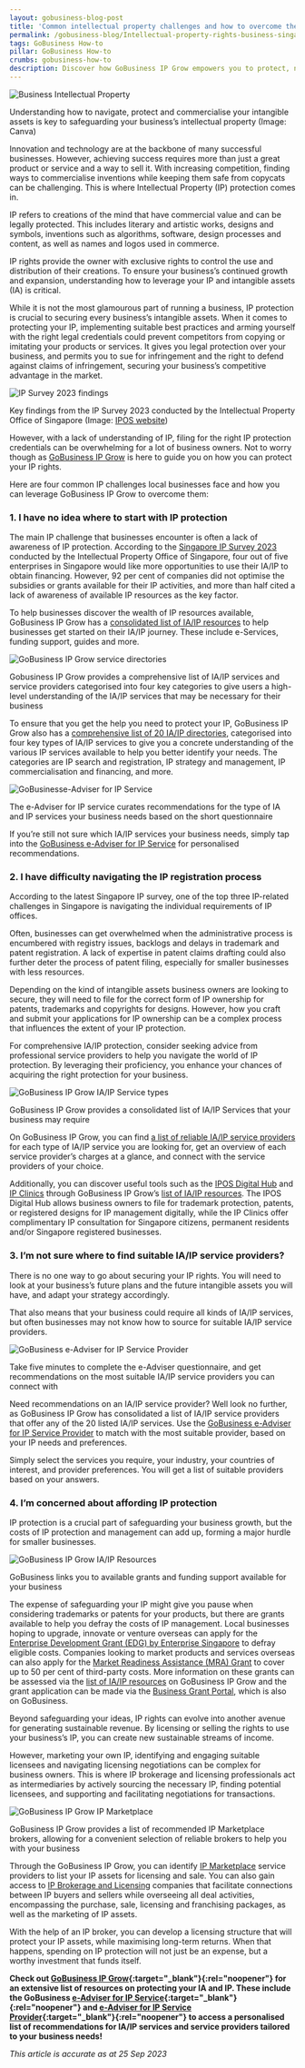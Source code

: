 ```yaml
---
layout: gobusiness-blog-post
title: 'Common intellectual property challenges and how to overcome them'
permalink: /gobusiness-blog/Intellectual-property-rights-business-singapore
tags: GoBusiness How-to
pillar: GoBusiness How-to
crumbs: gobusiness-how-to
description: Discover how GoBusiness IP Grow empowers you to protect, navigate and commercialise your intangible assets for sustained success.
---
```


![Business Intellectual Property](/images/blog/content/ipgrow-cover.png)
<figcaption>Understanding how to navigate, protect and commercialise your intangible assets is key to safeguarding your business’s intellectual property (Image: Canva)</figcaption>

Innovation and technology are at the backbone of many successful businesses. However, achieving success requires more than just a great product or service and a way to sell it. With increasing competition, finding ways to commercialise inventions while keeping them safe from copycats can be challenging. This is where Intellectual Property (IP) protection comes in.

IP refers to creations of the mind that have commercial value and can be legally protected. This includes literary and artistic works, designs and symbols, inventions such as algorithms, software, design processes and content, as well as names and logos used in commerce.

IP rights provide the owner with exclusive rights to control the use and distribution of their creations. To ensure your business’s continued growth and expansion, understanding how to leverage your IP and intangible assets (IA) is critical.

While it is not the most glamourous part of running a business, IP protection is crucial to securing every business’s intangible assets. When it comes to protecting your IP, implementing suitable best practices and arming yourself with the right legal credentials could prevent competitors from copying or imitating your products or services. It gives you legal protection over your business, and permits you to sue for infringement and the right to defend against claims of infringement, securing your business’s competitive advantage in the market. 

![IP Survey 2023 findings](/images/blog/content/ipgrow-2.png)
<figcaption>Key findings from the IP Survey 2023 conducted by the Intellectual Property Office of Singapore (Image: <a href='https://www.ipos.gov.sg/resources/singapore-ip-survey'>IPOS website</a>)</figcaption>

However, with a lack of understanding of IP, filing for the right IP protection credentials can be overwhelming for a lot of business owners. Not to worry though as [GoBusiness IP Grow](https://www.gobusiness.gov.sg/intellectual-property/ip-grow/types-of-ia-ip-services) is here to guide you on how you can protect your IP rights.

Here are four common IP challenges local businesses face and how you can leverage GoBusiness IP Grow to overcome them:

### 1. I have no idea where to start with IP protection

The main IP challenge that businesses encounter is often a lack of awareness of IP protection. According to the [Singapore IP Survey 2023](https://www.ipos.gov.sg/resources/singapore-ip-survey) conducted by the Intellectual Property Office of Singapore, four out of five enterprises in Singapore would like more opportunities to use their IA/IP to obtain financing. However, 92 per cent of companies did not optimise the subsidies or grants available for their IP activities, and more than half cited a lack of awareness of available IP resources as the key factor.

To help businesses discover the wealth of IP resources available, GoBusiness IP Grow has a [consolidated list of IA/IP resources](https://www.gobusiness.gov.sg/intellectual-property/ip-grow/resources) to help businesses get started on their IA/IP journey. These include e-Services, funding support, guides and more.

![GoBusiness IP Grow service directories](/images/blog/content/ipgrow-3.png)
<figcaption>Gobusiness IP Grow provides a comprehensive list of IA/IP services and service providers categorised into four key categories to give users a high-level understanding of the IA/IP services that may be necessary for their business
</figcaption>

To ensure that you get the help you need to protect your IP, GoBusiness IP Grow also has a [comprehensive list of 20 IA/IP directories](https://www.gobusiness.gov.sg/intellectual-property/ip-grow/types-of-ia-ip-services), categorised into four key types of IA/IP services to give you a concrete understanding of the various IP services available to help you better identify your needs. The categories are IP search and registration, IP strategy and management, IP commercialisation and financing, and more. 

![GoBusinesse-Adviser for IP Service](/images/blog/content/ipgrow-4.png)
<figcaption>The e-Adviser for IP service curates recommendations for the type of IA and IP services your business needs based on the short questionnaire</figcaption>

If you’re still not sure which IA/IP services your business needs, simply tap into the [GoBusiness e-Adviser for IP Service](https://eadviser.gobusiness.gov.sg/ipservice) for personalised recommendations.

### 2. I have difficulty navigating the IP registration process

According to the latest Singapore IP survey, one of the top three IP-related challenges in Singapore is navigating the individual requirements of IP offices.

Often, businesses can get overwhelmed when the administrative process is encumbered with registry issues, backlogs and delays in trademark and patent registration. A lack of expertise in patent claims drafting could also further deter the process of patent filing, especially for smaller businesses with less resources.

Depending on the kind of intangible assets business owners are looking to secure, they will need to file for the correct form of IP ownership for patents, trademarks and copyrights for designs. However, how you craft and submit your applications for IP ownership can be a complex process that influences the extent of your IP protection.

For comprehensive IA/IP protection, consider seeking advice from professional service providers to help you navigate the world of IP protection. By leveraging their proficiency, you enhance your chances of acquiring the right protection for your business.

![GoBusiness IP Grow IA/IP Service types](/images/blog/content/ipgrow-5.png)
<figcaption>GoBusiness IP Grow provides a consolidated list of IA/IP Services that your business may require</figcaption>

On GoBusiness IP Grow, you can find [a list of reliable IA/IP service providers](https://www.gobusiness.gov.sg/intellectual-property/ip-grow/types-of-ia-ip-services) for each type of IA/IP service you are looking for, get an overview of each service provider’s charges at a glance, and connect with the service providers of your choice.

Additionally, you can discover useful tools such as the [IPOS Digital Hub](https://digitalhub.ipos.gov.sg/FAMN/process/IP4SG/MN_Index) and [IP Clinics](https://www.ipos.gov.sg/eservices/ip-clinics) through GoBusiness IP Grow’s [list of IA/IP resources](https://www.gobusiness.gov.sg/intellectual-property/ip-grow/resources). The IPOS Digital Hub allows business owners to file for trademark protection, patents, or registered designs for IP management digitally, while the IP Clinics offer complimentary IP consultation for Singapore citizens, permanent residents and/or Singapore registered businesses.

### 3. I’m not sure where to find suitable IA/IP service providers?

There is no one way to go about securing your IP rights. You will need to look at your business’s future plans and the future intangible assets you will have, and adapt your strategy accordingly.

That also means that your business could require all kinds of IA/IP services, but often businesses may not know how to source for suitable IA/IP service providers.

![GoBusiness e-Adviser for IP Service Provider](/images/blog/content/ipgrow-6.png)
<figcaption>Take five minutes to complete the e-Adviser questionnaire, and get recommendations on the most suitable IA/IP service providers you can connect with</figcaption>

Need recommendations on an IA/IP service provider? Well look no further, as GoBusiness IP Grow has consolidated a list of IA/IP service providers that offer any of the 20 listed IA/IP services. Use the [GoBusiness e-Adviser for IP Service Provider](https://eadviser.gobusiness.gov.sg/ipserviceprovider?src=ipgrow-about) to match with the most suitable provider, based on your IP needs and preferences. 

Simply select the services you require, your industry, your countries of interest, and provider preferences. You will get a list of suitable providers based on your answers. 

### 4. I’m concerned about affording IP protection

IP protection is a crucial part of safeguarding your business growth, but the costs of IP protection and management can add up, forming a major hurdle for smaller businesses. 

![GoBusiness IP Grow IA/IP Resources](/images/blog/content/ipgrow-7.png)
<figcaption>GoBusiness links you to available grants and funding support available for your business</figcaption>

The expense of safeguarding your IP might give you pause when considering trademarks or patents for your products, but there are grants available to help you defray the costs of IP management. Local businesses hoping to upgrade, innovate or venture overseas can apply for the [Enterprise Development Grant (EDG) by Enterprise Singapore](https://www.enterprisesg.gov.sg/financial-support/enterprise-development-grant) to defray eligible costs. Companies looking to market products and services overseas can also apply for the [Market Readiness Assistance (MRA) Grant](https://www.enterprisesg.gov.sg/financial-support/market-readiness-assistance-grant) to cover up to 50 per cent of third-party costs. More information on these grants can be assessed via the [list of IA/IP resources](https://www.gobusiness.gov.sg/intellectual-property/ip-grow/resources) on GoBusiness IP Grow and the grant application can be made via the [Business Grant Portal](https://www.gobusiness.gov.sg/business-grants-portal), which is also on GoBusiness.

Beyond safeguarding your ideas, IP rights can evolve into another avenue for generating sustainable revenue. By licensing or selling the rights to use your business’s IP, you can create new sustainable streams of income.

However, marketing your own IP, identifying and engaging suitable licensees and navigating licensing negotiations can be complex for business owners. This is where IP brokerage and licensing professionals act as intermediaries by actively sourcing the necessary IP, finding potential licensees, and supporting and facilitating negotiations for transactions.

![GoBusiness IP Grow IP Marketplace](/images/blog/content/ipgrow-8.png)
<figcaption>GoBusiness IP Grow provides a list of recommended IP Marketplace brokers, allowing for a convenient selection of reliable brokers to help you with your business</figcaption>

Through the GoBusiness IP Grow, you can identify [IP Marketplace](https://www.gobusiness.gov.sg/intellectual-property/ip-grow/Commercialisation-and-Financing/IP-Marketplace/) service providers to list your IP assets for licensing and sale. You can also gain access to [IP Brokerage and Licensing](https://www.gobusiness.gov.sg/intellectual-property/ip-grow/Commercialisation-and-Financing/IP-Brokerage-and-Licensing/) companies that facilitate connections between IP buyers and sellers while overseeing all deal activities, encompassing the purchase, sale, licensing and franchising packages, as well as the marketing of IP assets.

With the help of an IP broker, you can develop a licensing structure that will protect your IP assets, while maximising long-term returns. When that happens, spending on IP protection will not just be an expense, but a worthy investment that funds itself.

**Check out [GoBusiness IP Grow](https://www.gobusiness.gov.sg/intellectual-property/ip-grow/types-of-ia-ip-services){:target="_blank"}{:rel="noopener"} for an extensive list of resources on protecting your IA and IP. These include the GoBusiness [e-Adviser for IP Service](https://eadviser.gobusiness.gov.sg/ipservice){:target="_blank"}{:rel="noopener"} and [e-Adviser for IP Service Provider](https://eadviser.gobusiness.gov.sg/ipserviceprovider){:target="_blank"}{:rel="noopener"} to access a personalised list of recommendations for IA/IP services and service providers tailored to your business needs!**

<em> This article is accurate as at 25 Sep 2023</em>

